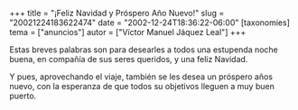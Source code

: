 +++
title = "¡Feliz Navidad y Próspero Año Nuevo!"
slug = "20021224183622474"
date = "2002-12-24T18:36:22-06:00"
[taxonomies]
tema = ["anuncios"]
autor = ["Víctor Manuel Jáquez Leal"]
+++

Estas breves palabras son para desearles a todos una estupenda noche
buena, en compañía de sus seres queridos, y una feliz Navidad.

Y pues, aprovechando el viaje, también se les desea un próspero años
nuevo, con la esperanza de que todos su objetivos lleguen a muy buen
puerto.

